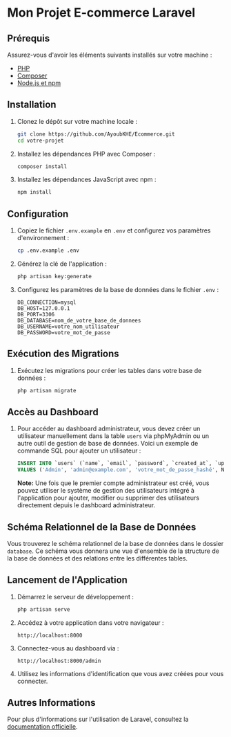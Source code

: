 # Mon Projet E-commerce Laravel

## Prérequis

Assurez-vous d'avoir les éléments suivants installés sur votre machine :
- [PHP](https://www.php.net/downloads)
- [Composer](https://getcomposer.org/download/)
- [Node.js et npm](https://nodejs.org/en/download/)

## Installation

1. Clonez le dépôt sur votre machine locale :

    ```bash
    git clone https://github.com/AyoubKHE/Ecommerce.git
    cd votre-projet
    ```

2. Installez les dépendances PHP avec Composer :

    ```bash
    composer install
    ```

3. Installez les dépendances JavaScript avec npm :

    ```bash
    npm install
    ```

## Configuration

1. Copiez le fichier `.env.example` en `.env` et configurez vos paramètres d'environnement :

    ```bash
    cp .env.example .env
    ```

2. Générez la clé de l'application :

    ```bash
    php artisan key:generate
    ```

3. Configurez les paramètres de la base de données dans le fichier `.env` :

    ```env
    DB_CONNECTION=mysql
    DB_HOST=127.0.0.1
    DB_PORT=3306
    DB_DATABASE=nom_de_votre_base_de_donnees
    DB_USERNAME=votre_nom_utilisateur
    DB_PASSWORD=votre_mot_de_passe
    ```

## Exécution des Migrations

1. Exécutez les migrations pour créer les tables dans votre base de données :

    ```bash
    php artisan migrate
    ```

## Accès au Dashboard

1. Pour accéder au dashboard administrateur, vous devez créer un utilisateur manuellement dans la table `users` via phpMyAdmin ou un autre outil de gestion de base de données. Voici un exemple de commande SQL pour ajouter un utilisateur :

    ```sql
    INSERT INTO `users` (`name`, `email`, `password`, `created_at`, `updated_at`)
    VALUES ('Admin', 'admin@example.com', 'votre_mot_de_passe_hashé', NOW(), NOW());
    ```

   **Note:** Une fois que le premier compte administrateur est créé, vous pouvez utiliser le système de gestion des utilisateurs intégré à l'application pour ajouter, modifier ou supprimer des utilisateurs directement depuis le dashboard administrateur.
   
## Schéma Relationnel de la Base de Données

Vous trouverez le schéma relationnel de la base de données dans le dossier `database`. Ce schéma vous donnera une vue d'ensemble de la structure de la base de données et des relations entre les différentes tables.

## Lancement de l'Application

1. Démarrez le serveur de développement :

    ```bash
    php artisan serve
    ```

2. Accédez à votre application dans votre navigateur :

    ```
    http://localhost:8000
    ```

3. Connectez-vous au dashboard via :

    ```
    http://localhost:8000/admin
    ```

4. Utilisez les informations d'identification que vous avez créées pour vous connecter.

## Autres Informations

Pour plus d'informations sur l'utilisation de Laravel, consultez la [documentation officielle](https://laravel.com/docs).


